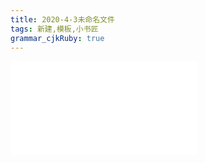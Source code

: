 ```yaml
---
title: 2020-4-3未命名文件 
tags: 新建,模板,小书匠
grammar_cjkRuby: true
---
```


![Diagram](./attachments/1585121189180.drawio.html)